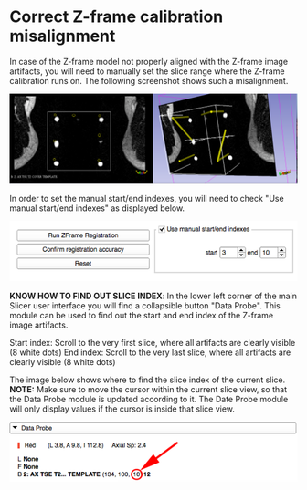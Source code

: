 # Correct Z-frame calibration misalignment

In case of the Z-frame model not properly aligned with the Z-frame image artifacts, you will need to manually set the slice range where the Z-frame calibration runs on. The following screenshot shows such a misalignment.

![](../images/zframe_misaligned.png)

In order to set the manual start/end indexes, you will need to check "Use manual start/end indexes" as displayed below.

![](../images/zframe_calibration_manual_start_end.png)

**KNOW HOW TO FIND OUT SLICE INDEX**: In the lower left corner of the main Slicer user interface you will find a collapsible button "Data Probe". This module can be used to find out the start and end index of the Z-frame image artifacts.

Start index: Scroll to the very first slice, where all artifacts are clearly visible (8 white dots)
End index: Scroll to the very last slice, where all artifacts are clearly visible (8 white dots)

The image below shows where to find the slice index of the current slice. **NOTE:** Make sure to move the cursor within the current slice view, so that the Data Probe module is updated according to it. The Date Probe module will only display values if the cursor is inside that slice view.

![](../images/zframe_dataprobe_slice_index.png)


